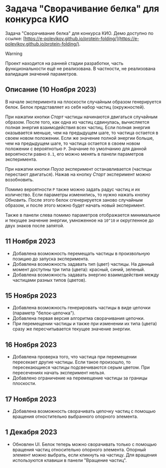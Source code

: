 # Задача "Сворачивание белка" для конкурса КИО

Задача "Сворачивание белка" для конкурса КИО. Демо доступно по ссылке: [https://e-polevikov.github.io/protein-folding/](https://e-polevikov.github.io/protein-folding/).

> [!WARNING]  
> Проект находится на ранней стадии разработки, часть функциональности ещё не реализована. В частности, не реализована валидация значений параметров.

## Описание (10 Ноября 2023)

В начале эксперимента на плоскости случайным образом генерируется белок. Белок представляет из себя набор частиц (окружностей). 

При нажатии кнопки _Старт_ частицы начинаются двигаться случайным образом. После того, как одна из частиц сдвинулась, вычисляется полная энергия взаимодействия всех частиц. Если полная энергия оказывается меньше, чем на предыдущем шаге, то частица остается в своем новом положении. Если же значение полной энергии больше, чем на предыдущем шаге, то частица остается в своем новом положении с вероятнотью `P`. Значание по умолчанию для данной вероятности равно `0.1`, его можно менять в панели параметров эксперимента.

При нажатии кнопки _Пауза_ эксперимент останавливается (частицы перестают двигаться). Нажав на кнопку _Старт_ эксперимент можно возобновить.

Помимо вероятности `P` также можно задать радус частиц и их количество. Если параметры изменились, то нужно нажать кнопку _Обновить_. После этого белок сгенерируется заново случайным образом, и после этого можно будет начать новый эксперимент.

Также в панели слева помимо параметров отображается минимальное и текущее значение энергии, умноженное на `10^10` и округленное до двух знаков после запятой.

## 11 Ноября 2023

- Добавлена возможность перемещать частицы в произвольную позицию до запуска эксперимента.
- Добавлена возможность задавать тип (цвет) частицы. На данный момент доступны три типа (цвета): красный, синий, зеленый.
- Добавлена возможность задавать энергию взаимодействия между частицами разных типов (цветов).

## 15 Ноября 2023

- Добавлена возможность генерировать частицы в виде цепочки (параметр "белок-цепочка").
- Добавлена первая версия алгоритма сворачивания цепочки.
- При перемещении частицы и также при изменении их типа (цвета) сразу же пересчитывается текущее значение энергии.

## 16 Ноября 2023

- Добавлена проверка того, что частица при перемещении пересекает другие частицы. Если такое произошло, то пересекающиеся частицы подсвечиваются серым цветом. При пересечениях начать эксперимент нельзя.
- Добавлено ограничение на перемещение частицы за границы плоскости.

## 17 Ноября 2023

- Добавлена возможность сворачивать цепочку частиц с помощью вращения отностительно выбранного опорного элемента.

## 1 Декабря 2023

- Обновлен UI. Белок теперь можно сворачивать только с помощью вращения частиц относительно опорного элемента. Опорный элемент можно выбрать, если кликнуть на частицу. Для вращения используются клавиши в панели "Вращение частиц".
